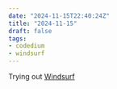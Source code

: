 ```yaml
---
date: "2024-11-15T22:40:24Z"
title: "2024-11-15"
draft: false
tags:
- codedium
- windsurf
---
```


Trying out [Windsurf](https://codeium.com/windsurf)
